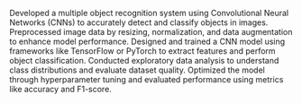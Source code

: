 Developed a multiple object recognition system using Convolutional Neural Networks (CNNs) to accurately detect and classify objects in images. Preprocessed image data by resizing, normalization, and data augmentation to enhance model performance. Designed and trained a CNN model using frameworks like TensorFlow or PyTorch to extract features and perform object classification. Conducted exploratory data analysis to understand class distributions and evaluate dataset quality. Optimized the model through hyperparameter tuning and evaluated performance using metrics like accuracy and F1-score.
